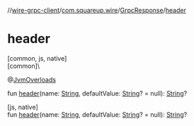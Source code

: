 //[wire-grpc-client](../../../index.md)/[com.squareup.wire](../index.md)/[GrpcResponse](index.md)/[header](header.md)

# header

[common, js, native]\
[common]\

@[JvmOverloads](https://kotlinlang.org/api/latest/jvm/stdlib/kotlin.jvm/-jvm-overloads/index.html)

fun [header](header.md)(name: [String](https://kotlinlang.org/api/latest/jvm/stdlib/kotlin/-string/index.html), defaultValue: [String](https://kotlinlang.org/api/latest/jvm/stdlib/kotlin/-string/index.html)? = null): [String](https://kotlinlang.org/api/latest/jvm/stdlib/kotlin/-string/index.html)?

[js, native]\
fun [header](header.md)(name: [String](https://kotlinlang.org/api/latest/jvm/stdlib/kotlin/-string/index.html), defaultValue: [String](https://kotlinlang.org/api/latest/jvm/stdlib/kotlin/-string/index.html)? = null): [String](https://kotlinlang.org/api/latest/jvm/stdlib/kotlin/-string/index.html)?
